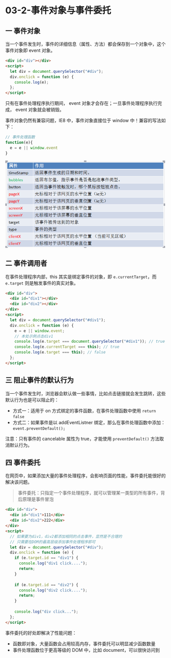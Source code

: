 # 03-2-事件对象与事件委托

## 一 事件对象

当一个事件发生时，事件的详细信息（属性、方法）都会保存到一个对象中，这个事件对象即 event 对象。

```html
<div id="div"></div>
<script>
  let div = document.querySelector("#div");
  div.onclick = function (e) {
    console.log(e);
  };
</script>
```

只有在事件处理程序执行期间， event 对象才会存在；一旦事件处理程序执行完成， event 对象就会被销毁。

事件对象仍然有兼容问题，IE8 中，事件对象直接位于 window 中！兼容的写法如下：

```js
// 事件处理函数
function(e){
  e = e || window.event
}
```

![常见事件对象属性](../../images/dom/03.png)

## 二 事件调用者

在事件处理程序内部，this 其实是绑定事件的对象，即 `e.currentTarget`，而 `e.target` 则是触发事件的真实对象。

```html
<div id="div">
  <div id="div1"></div>
  <div id="div2"></div>
</div>
<script>
  let div = document.querySelector("#div1");
  div.onclick = function (e) {
    e = e || window.event;
    // 本处示例点击div1
    console.log(e.target === document.querySelector("#div1")); // true
    console.log(e.currentTarget === this); // true
    console.log(e.target === this); // false
  };
</script>
```

## 三 阻止事件的默认行为

当一个事件发生时，浏览器会默认做一些事情，比如点击链接就会发生跳转，这些默认行为也是可以阻止的：

- 方式一：适用于 on 方式绑定的事件函数，在事件处理函数中使用 `return false`
- 方式二：如果事件是以 addEventListner 绑定，那么在事件处理函数中添加：`event.preventDefault();`

注意：只有事件的 cancelable 属性为 true，才能使用 `preventDefault()` 方法取消默认行为。

## 四 事件委托

在网页中，如果添加大量的事件处理程序，会影响页面的性能，事件委托能很好的解决该问题。

> 事件委托：只指定一个事件处理程序，就可以管理某一类型的所有事件，背后原理是事件冒泡

```html
<div id="div">
  <div id="div1">111</div>
  <div id="div2">222</div>
</div>
<script>
  // 如果要为div1，div2都添加相同的点击事件，显然是不合理的
  // 只需要在DOM的最高层级添加事件处理程序即可
  let div = document.querySelector("#div");
  div.onclick = function (e) {
    if (e.target.id == "div1") {
      console.log("div1 click....");
      return;
    }

    if (e.target.id == "div2") {
      console.log("div2 click....");
      return;
    }

    console.log("div click...");
  };
</script>
```

事件委托的好处即解决了性能问题：

- 函数即对象，大量函数会占用较高内存，事件委托可以明显减少函数数量
- 事件处理函数位于更高等级的 DOM 中，比如 document，可以很快访问到

